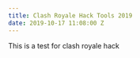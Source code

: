 ```yaml
---
title: Clash Royale Hack Tools 2019
date: 2019-10-17 11:08:00 Z
---
```


This is a test for clash royale hack